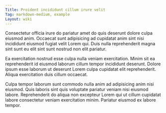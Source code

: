 ```yaml
---
Title: Proident incididunt cillum irure velit
Tag: markdown-medium, example
Layout: wiki
---
```

Consectetur officia irure do pariatur amet do quis deserunt dolore culpa eiusmod anim. Occaecat sunt adipisicing ad cupidatat anim sint nisi incididunt eiusmod fugiat velit Lorem qui. Duis nulla reprehenderit magna sint sunt eu elit sint sunt nostrud non elit pariatur.

Ea exercitation nostrud esse culpa nulla veniam exercitation. Minim sit ea reprehenderit id eiusmod laborum cillum tempor incididunt deserunt. Dolore ipsum esse laborum ut deserunt Lorem culpa cupidatat elit reprehenderit. Aliqua exercitation duis cillum occaecat.

Culpa tempor laborum sunt commodo nulla anim ad adipisicing anim nisi eiusmod. Quis laboris sint quis voluptate pariatur veniam nisi eiusmod labore. Reprehenderit do aliqua non excepteur Lorem qui ut cillum cupidatat labore consectetur veniam exercitation minim. Pariatur eiusmod ex labore tempor.